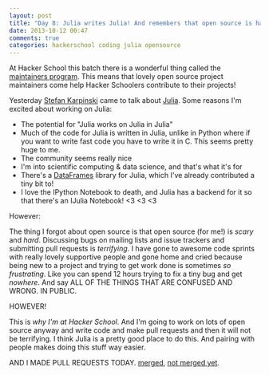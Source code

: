 ```yaml
---
layout: post
title: "Day 8: Julia writes Julia! And remembers that open source is hard."
date: 2013-10-12 00:47
comments: true
categories: hackerschool coding julia opensource
---
```


At Hacker School this batch there is a wonderful thing called the
[maintainers program](https://www.hackerschool.com/blog/23-announcing-the-hacker-school-maintainers-program).
This means that lovely open source project maintainers come help Hacker
Schoolers contribute to their projects!

Yesterday [Stefan Karpinski](http://karpinski.org/) came to talk about
[Julia](http://julialang.org). Some reasons I'm excited about working on
Julia:

* The potential for "Julia works on Julia in Julia"
* Much of the code for Julia is written in Julia, unlike in Python where
  if you want to write fast code you have to write it in C. This seems
  pretty huge to me.
* The community seems really nice
* I'm into scientific computing & data science, and that's what it's for
* There's a [DataFrames](http://juliastats.github.com/DataFrames.jl)
  library for Julia, which I've already contributed a tiny bit to!
* I love the IPython Notebook to death, and Julia has a backend for it
  so that there's an IJulia Notebook! <3 <3 <3

However:

The thing I forgot about open source is that open source (for me!) is
*scary* and *hard*.  Discussing bugs on mailing lists and issue trackers
and submitting pull requests is *terrifying*. I have gone to awesome
code sprints with really lovely supportive people and gone home and
cried because being new to a project and trying to get work done is
sometimes *so frustrating*. Like you can spend 12 hours trying to fix a
tiny bug and get *nowhere*. And say ALL OF THE THINGS THAT ARE CONFUSED
AND WRONG. IN PUBLIC.

HOWEVER!

This is *why I'm at Hacker School*. And I'm going to work on lots of
open source anyway and write code and make pull requests and then it
will not be terrifying. I think Julia is a pretty good place to do this.
And pairing with people makes doing this stuff way easier.

AND I MADE PULL REQUESTS TODAY.
[merged](https://github.com/JuliaStats/DataFrames.jl/commits?author=jvns),
[not merged yet](https://github.com/JuliaStats/DataFrames.jl/pull/376#issuecomment-26179926).

